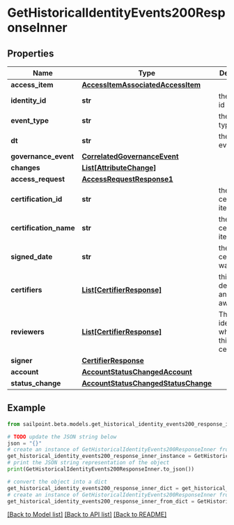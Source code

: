 # GetHistoricalIdentityEvents200ResponseInner


## Properties

Name | Type | Description | Notes
------------ | ------------- | ------------- | -------------
**access_item** | [**AccessItemAssociatedAccessItem**](AccessItemAssociatedAccessItem.md) |  | [optional] 
**identity_id** | **str** | the identity id | [optional] 
**event_type** | **str** | the event type | [optional] 
**dt** | **str** | the date of event | [optional] 
**governance_event** | [**CorrelatedGovernanceEvent**](CorrelatedGovernanceEvent.md) |  | [optional] 
**changes** | [**List[AttributeChange]**](AttributeChange.md) |  | [optional] 
**access_request** | [**AccessRequestResponse1**](AccessRequestResponse1.md) |  | [optional] 
**certification_id** | **str** | the id of the certification item | [optional] 
**certification_name** | **str** | the certification item name | [optional] 
**signed_date** | **str** | the date ceritification was signed | [optional] 
**certifiers** | [**List[CertifierResponse]**](CertifierResponse.md) | this field is deprecated and may go away | [optional] 
**reviewers** | [**List[CertifierResponse]**](CertifierResponse.md) | The list of identities who review this certification | [optional] 
**signer** | [**CertifierResponse**](CertifierResponse.md) |  | [optional] 
**account** | [**AccountStatusChangedAccount**](AccountStatusChangedAccount.md) |  | [optional] 
**status_change** | [**AccountStatusChangedStatusChange**](AccountStatusChangedStatusChange.md) |  | [optional] 

## Example

```python
from sailpoint.beta.models.get_historical_identity_events200_response_inner import GetHistoricalIdentityEvents200ResponseInner

# TODO update the JSON string below
json = "{}"
# create an instance of GetHistoricalIdentityEvents200ResponseInner from a JSON string
get_historical_identity_events200_response_inner_instance = GetHistoricalIdentityEvents200ResponseInner.from_json(json)
# print the JSON string representation of the object
print(GetHistoricalIdentityEvents200ResponseInner.to_json())

# convert the object into a dict
get_historical_identity_events200_response_inner_dict = get_historical_identity_events200_response_inner_instance.to_dict()
# create an instance of GetHistoricalIdentityEvents200ResponseInner from a dict
get_historical_identity_events200_response_inner_from_dict = GetHistoricalIdentityEvents200ResponseInner.from_dict(get_historical_identity_events200_response_inner_dict)
```
[[Back to Model list]](../README.md#documentation-for-models) [[Back to API list]](../README.md#documentation-for-api-endpoints) [[Back to README]](../README.md)


